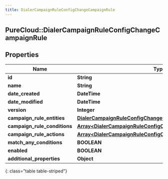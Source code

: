```yaml
---
title: DialerCampaignRuleConfigChangeCampaignRule
---
```

## PureCloud::DialerCampaignRuleConfigChangeCampaignRule

## Properties

|Name | Type | Description | Notes|
|------------ | ------------- | ------------- | -------------|
| **id** | **String** |  | [optional] |
| **name** | **String** |  | [optional] |
| **date_created** | **DateTime** |  | [optional] |
| **date_modified** | **DateTime** |  | [optional] |
| **version** | **Integer** |  | [optional] |
| **campaign_rule_entities** | [**DialerCampaignRuleConfigChangeCampaignRuleEntities**](DialerCampaignRuleConfigChangeCampaignRuleEntities.html) |  | [optional] |
| **campaign_rule_conditions** | [**Array&lt;DialerCampaignRuleConfigChangeCampaignRuleCondition&gt;**](DialerCampaignRuleConfigChangeCampaignRuleCondition.html) |  | [optional] |
| **campaign_rule_actions** | [**Array&lt;DialerCampaignRuleConfigChangeCampaignRuleAction&gt;**](DialerCampaignRuleConfigChangeCampaignRuleAction.html) |  | [optional] |
| **match_any_conditions** | **BOOLEAN** |  | [optional] |
| **enabled** | **BOOLEAN** |  | [optional] |
| **additional_properties** | **Object** |  | [optional] |
{: class="table table-striped"}



